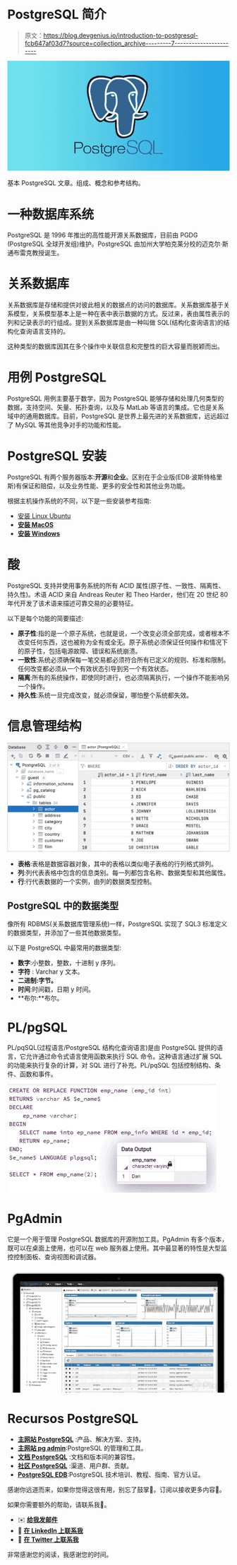 # PostgreSQL 简介

> 原文：<https://blog.devgenius.io/introduction-to-postgresql-fcb647af03d7?source=collection_archive---------7----------------------->

![](img/7ec4b8eb70e0c0839ca821db8fdcdd00.png)

基本 PostgreSQL 文章。组成、概念和参考结构。

# 一种数据库系统

PostgreSQL 是 1996 年推出的高性能开源关系数据库，目前由 PGDG (PostgreSQL 全球开发组)维护。PostgreSQL 由加州大学柏克莱分校的迈克尔·斯通布雷克教授诞生。

# 关系数据库

关系数据库是存储和提供对彼此相关的数据点的访问的数据库。关系数据库基于关系模型，关系模型基本上是一种在表中表示数据的方式。反过来，表由属性表示的列和记录表示的行组成。提到关系数据库是由一种叫做 SQL(结构化查询语言)的结构化查询语言支持的。

这种类型的数据库因其在多个操作中关联信息和完整性的巨大容量而脱颖而出。

# 用例 PostgreSQL

PostgreSQL 用例主要基于数学，因为 PostgreSQL 能够存储和处理几何类型的数据，支持空间、矢量、拓扑查询，以及与 MatLab 等语言的集成。它也是关系域中的通用数据库。目前，PostgreSQL 是世界上最先进的关系数据库，远远超过了 MySQL 等其他竞争对手的功能和性能。

# PostgreSQL 安装

PostgreSQL 有两个服务器版本:**开源**和**企业**。区别在于企业版(EDB·波斯特格里斯)有保证和赔偿，以及业务性能、更多的安全性和其他业务功能。

根据主机操作系统的不同，以下是一些安装参考指南:

*   [安装 Linux Ubuntu](https://www.postgresql.org/download/linux/ubuntu/)
*   [**安装 MacOS**](https://www.postgresql.org/download/macosx/)
*   [**安装 Windows**](https://www.postgresql.org/download/windows/)

# 酸

PostgreSQL 支持并使用事务系统的所有 ACID 属性(原子性、一致性、隔离性、持久性)。术语 ACID 来自 Andreas Reuter 和 Theo Harder，他们在 20 世纪 80 年代开发了该术语来描述可靠交易的必要特征。

以下是每个功能的简要描述:

*   **原子性**:指的是一个原子系统，也就是说，一个改变必须全部完成，或者根本不改变任何东西，这也被称为全有或全无。原子系统必须保证任何操作和情况下的原子性，包括电源故障、错误和系统崩溃。
*   **一致性**:系统必须确保每一笔交易都必须符合所有已定义的规则、标准和限制。任何改变都必须从一个有效状态引导到另一个有效状态。
*   **隔离**:所有的系统操作，即使同时进行，也必须隔离执行，一个操作不能影响另一个操作。
*   **持久性**:系统一旦完成改变，就必须保留，哪怕整个系统都失效。

# 信息管理结构

![](img/7d8ccafeabf0ed64e7624f406a13d961.png)

*   **表格**:表格是数据容器对象，其中的表格以类似电子表格的行列格式排列。
*   **列**:列代表表格中包含的信息类别。每一列都包含名称、数据类型和其他属性。
*   **行**:行代表数据的一个实例，由列的数据类型控制。

## PostgreSQL 中的数据类型

像所有 RDBMS(关系数据库管理系统)一样，PostgreSQL 实现了 SQL3 标准定义的数据类型，并添加了一些其他数据类型。

以下是 PostgreSQL 中最常用的数据类型:

*   **数字**:小整数，整数，十进制 y 序列。
*   **字符** : Varchar y 文本。
*   **二进制:**字节**。**
*   **时间**:时间戳，日期 y 时间。
*   **布尔:**布尔。

# PL/pgSQL

PL/pqSQL(过程语言/PostgreSQL 结构化查询语言)是由 PostgreSQL 提供的语言，它允许通过命令式语言使用函数来执行 SQL 命令。这种语言通过扩展 SQL 的功能来执行复杂的计算，对 SQL 进行了补充。PL/pqSQL 包括控制结构、条件、函数和事件。

![](img/d995974e64f289c1ffde539b8ded3617.png)

# PgAdmin

它是一个用于管理 PostgreSQL 数据库的开源附加工具。PgAdmin 有多个版本，既可以在桌面上使用，也可以在 web 服务器上使用。其中最显著的特性是大型监控控制面板、查询视图和调试器。

![](img/082c79df17522ca84ade817d175701a1.png)

# Recursos PostgreSQL

*   [**主网站 PostgreSQL**](https://www.postgresql.org/) :产品、解决方案、支持。
*   [**主网站 pg admin**](https://www.pgadmin.org/):PostgreSQL 的管理和工具。
*   [**文档 PostgreSQL**](https://www.postgresql.org/docs/) :文档和版本间的兼容性。
*   [**社区 PostgreSQL**](https://www.postgresql.org/community/) :渠道、用户群、贡献。
*   [**PostgreSQL EDB**](https://www.enterprisedb.com/training/postgres-certification):PostgreSQL 技术培训、教程、指南、官方认证。

感谢你远道而来，如果你觉得这很有用，别忘了鼓掌👏。订阅以接收更多内容🔔。

如果你需要额外的帮助，请联系我🤠。

*   ✉️ [**给我发邮件**](mailto:dcortes.net@gmail.com)
*   🤝 [**在 LinkedIn 上联系我**](https://www.linkedin.com/in/dcortesnet/)
*   📮 [**在 Twitter 上联系我**](https://twitter.com/dcortes_net)

非常感谢您的阅读，我感谢您的时间。